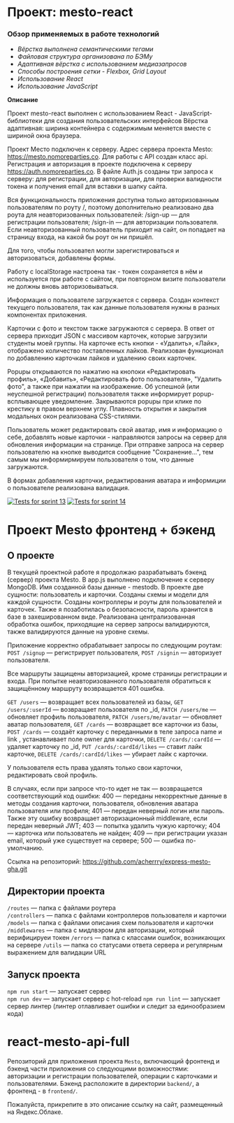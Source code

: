 # Проект: mesto-react

### Обзор применяемых в работе технологий
* _Вёрстка выполнена семантическими тегами_
* _Файловая структура организована по БЭМу_
* _Адаптивная вёрстка с использованием медиазапросов_
* _Способы построения сетки - Flexbox, Grid Layout_
* _Использование React_
* _Использование JavaScript_

**Описание**

Проект mesto-react выполнен с использованием React - JavaScript-библиотеки для создания пользовательских интерфейсов 
Вёрстка адаптивная: ширина контейнера с содержимым меняется вместе с шириной окна браузера.

Проект Место подключен к серверу. Адрес сервера проекта Mesto: https://mesto.nomoreparties.co. Для работы с API создан класс api.
Регистрация и авторизация в проекте подключена к серверу https://auth.nomoreparties.co. В файле Auth.js созданы три запроса к серверу:
для регистрации, для авторизации, для проверки валидности токена и получения email для вставки в шапку сайта.

Вся функциональность приложения доступна только авторизованным пользователям по роуту /, поэтому дополнительно реализовано два роута для неавторизованных пользователей:
/sign-up — для регистрации пользователя;
/sign-in — для авторизации пользователя.
Если неавторизованный пользователь приходит на сайт, он попадает на страницу входа, на какой бы роут он ни пришёл.

Для того, чтобы пользовател могли зарегистироваться и авторизоваться, добавлены формы.

Работу с localStorage настроена так - токен сохраняется в нём и используется при работе с сайтом, при повторном визите пользователи не должны вновь авторизовываться.

Информация о пользователе загружается с сервера. Создан контекст текущего пользователя, так как данные пользователя нужны в разных компонентах приложения.

Карточки с фото и текстом также загружаются с сервера. В ответ от сервера приходит JSON с массивом карточек, которые загрузили студенты моей группы. На карточке есть кнопки - «Удалить», «Лайк», отображено количество поставленных лайков. Реализован функционал по добавлению карточкам лайков и удалению своих карточек.

Popupы открываются по нажатию на кнопоки «Редактировать профиль», «Добавить», «Редактировать фото пользователя», "Удалить фото", а также при нажатии на изображение. Об успешной (или неуспешной регистрации) пользователя также информирует popup-всплывающее уведомление. Закрываются popupы при клике по крестику в правом верхнем углу. Плавность открытия и закрытия модальных окон реализована CSS-стилями.

Пользователь может редактировать свой аватар, имя и информацию о себе, добавлять новые карточки - направляются запросы на сервер для обновления информации на странице. При отправке запроса на сервер пользователю на кнопке выводится сообщение "Сохранение...", тем самым мы информирмируем пользователя о том, что данные загружаются.

В формах добавления карточки, редактирования аватара и информиции о пользователе реализована валидация.


[![Tests for sprint 13](https://github.com/acherrry/express-mesto-gha/actions/workflows/tests-13-sprint.yml/badge.svg)](https://github.com/acherrry/express-mesto-gha/actions/workflows/tests-13-sprint.yml) [![Tests for sprint 14](https://github.com/acherrry/express-mesto-gha/actions/workflows/tests-14-sprint.yml/badge.svg)](https://github.com/acherrry/express-mesto-gha/actions/workflows/tests-14-sprint.yml)
# Проект Mesto фронтенд + бэкенд

## О проекте
В текущей проектной работе я продолжаю разрабатывать бэкенд (сервер) проекта Mesto.
В app.js выполнено подключение к серверу MongoDB. Имя созданной базы данные - mestodb.
В проекте две сущности: пользователь и карточки. Созданы схемы и модели для каждой сущности.
Созданы контроллеры и роуты для пользователей и карточек. 
Также я позаботилась о безопасности, пароль хранится в базе в захешированном виде.
Реализована централизованная обработка ошибок, приходящие на сервер запросы валидируются, также валидируются данные на уровне схемы.

Приложение корректно обрабатывает запросы по следующим роутам:
`POST /signup` — регистрирует пользователя,
`POST /signin` — авторизует пользователя.

Все маршруты защищены авторизацией, кроме страницы регистрации и входа. При попытке неавторизованного пользователя обратиться к защищённому маршруту возвращается 401 ошибка.

`GET /users` — возвращает всех пользователей из базы,
`GET /users/:userId` — возвращает пользователя по _id,
`PATCH /users/me` — обновляет профиль пользователя,
`PATCH /users/me/avatar` — обновляет аватар пользователя,
`GET /cards` — возвращает все карточки из базы,
`POST /cards` — создаёт карточку с переданными в теле запроса name и link , устанавливает поле owner для карточки,
`DELETE /cards/:cardId` — удаляет карточку по _id,
`PUT /cards/:cardId/likes` — ставит лайк карточке,
`DELETE /cards/:cardId/likes` — убирает лайк с карточки.

У пользователя есть права удалять только свои карточки, редактировать свой профиль.

В случаях, если при запросе что-то идет не так — возвращается соответствующий код ошибки:
400 — переданы некорректные данные в методы создания карточки, пользователя, обновления аватара пользователя или профиля;
401 — передан неверный логин или пароль. Также эту ошибку возвращает авторизационный middleware, если передан неверный JWT;
403 — попытка удалить чужую карточку;
404 — карточка или пользователь не найден;
409 — при регистрации указан email, который уже существует на сервере;
500 — ошибка по-умолчанию.

Ссылка на репозиторий: https://github.com/acherrry/express-mesto-gha.git

## Директории проекта

`/routes` — папка с файлами роутера  
`/controllers` — папка с файлами контроллеров пользователя и карточки   
`/models` — папка с файлами описания схем пользователя и карточки
`/middlewares` — папка с мидлвэром для авторизации, который верифицируеи токен
`/errors` — папка с классами ошибок, возникающих на сервере
`/utils` — папка со статусами ответа сервера и регулярным выражением для валидации URL

## Запуск проекта

`npm run start` — запускает сервер   
`npm run dev` — запускает сервер с hot-reload
`npm run lint` — запускает сервер линтер (линтер отлавливает ошибки и следит за единообразием кода)

# react-mesto-api-full
Репозиторий для приложения проекта `Mesto`, включающий фронтенд и бэкенд части приложения со следующими возможностями: авторизации и регистрации пользователей, операции с карточками и пользователями. Бэкенд расположите в директории `backend/`, а фронтенд - в `frontend/`. 
  
Пожалуйста, прикрепите в это описание ссылку на сайт, размещенный на Яндекс.Облаке.

